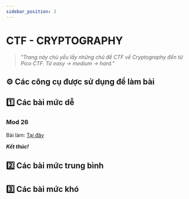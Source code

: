 ```yaml
---
sidebar_position: 3
---
```


# CTF - CRYPTOGRAPHY

> _"Trang này chủ yếu lấy những chủ đề CTF về Cryptography đến từ Pico CTF. Từ easy -> medium -> hard."_

## ⚙️ Các công cụ được sử dụng để làm bài

## 1️⃣ Các bài mức dễ

### Mod 26

Bài làm: [Tại đây](https://play.picoctf.org/practice/challenge/144?page=5)

***Kết thúc!***

## 2️⃣ Các bài mức trung bình

## 3️⃣ Các bài mức khó

